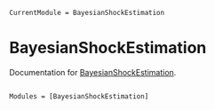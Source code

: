 ```@meta
CurrentModule = BayesianShockEstimation
```

# BayesianShockEstimation

Documentation for [BayesianShockEstimation](https://github.com/Helmuthn/BayesianShockEstimation.jl).

```@index
```

```@autodocs
Modules = [BayesianShockEstimation]
```
